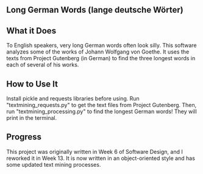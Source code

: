 ## Long German Words (lange deutsche Wörter)

## What it Does
To English speakers, very long German words often look silly.  This software
analyzes some of the works of Johann Wolfgang von Goethe.  It uses the texts
from Project Gutenberg (in German) to find the three longest words in each
of several of his works.

## How to Use It
Install pickle and requests libraries before using.  Run
"textmining_requests.py" to get the text files from Project Gutenberg.
Then, run "textmining_processing.py" to find the longest German words!
They will print in the terminal.

## Progress
This project was originally written in Week 6 of Software Design, and I
reworked it in Week 13.  It is now written in an object-oriented style and
has some updated text mining processes.
